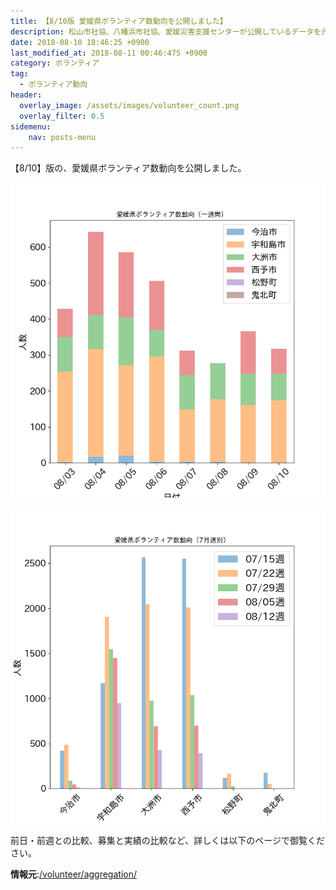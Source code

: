 ```yaml
---
title: 【8/10版 愛媛県ボランティア数動向を公開しました】
description: 松山市社協、八幡浜市社協、愛媛災害支援センターが公開しているデータを元に、ボランティア数のグラフを毎日作成・公開しています。
date: 2018-08-10 18:46:25 +0900
last_modified_at: 2018-08-11 00:46:475 +0900
category: ボランティア
tag:
  - ボランティア動向
header:
  overlay_image: /assets/images/volunteer_count.png
  overlay_filter: 0.5
sidemenu:
    nav: posts-menu
---
```


【8/10】版の、愛媛県ボランティア数動向を公開しました。

![日次グラフ](/assets/images/volunteer_count.png)

![週次グラフ](/assets/images/volunteer_count_week.png)

前日・前週との比較、募集と実績の比較など、詳しくは以下のページで御覧ください。

**情報元**:[/volunteer/aggregation/](/volunteer/aggregation/)
